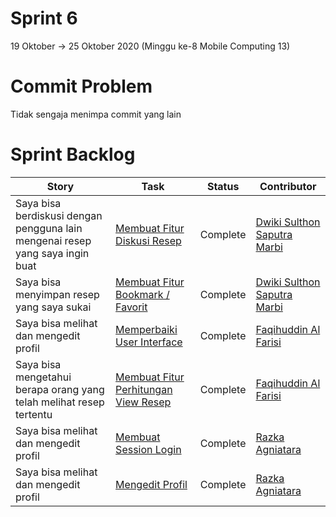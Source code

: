 # Sprint 6
19 Oktober -> 25 Oktober 2020 (Minggu ke-8 Mobile Computing 13)

# Commit Problem
Tidak sengaja menimpa commit yang lain

# Sprint Backlog
Story | Task | Status| Contributor
--- | --- | --- | ---
Saya bisa berdiskusi dengan pengguna lain mengenai resep yang saya ingin buat | [Membuat Fitur Diskusi Resep](https://github.com/DNABigBoss/Mobcom/issues/29) | Complete | [Dwiki Sulthon Saputra Marbi](https://github.com/DNABigBoss)
Saya bisa menyimpan resep yang saya sukai | [Membuat Fitur Bookmark / Favorit](https://github.com/DNABigBoss/Mobcom/issues/27) | Complete | [Dwiki Sulthon Saputra Marbi](https://github.com/DNABigBoss)
Saya bisa melihat dan mengedit profil | [Memperbaiki User Interface](https://github.com/DNABigBoss/Mobcom/issues/26) | Complete | [Faqihuddin Al Farisi](https://github.com/falfisme)
Saya bisa mengetahui berapa orang yang telah melihat resep tertentu | [Membuat Fitur Perhitungan View Resep](https://github.com/DNABigBoss/Mobcom/issues/28) | Complete | [Faqihuddin Al Farisi](https://github.com/falfisme)
Saya bisa melihat dan mengedit profil | [Membuat Session Login](https://github.com/DNABigBoss/Mobcom/issues/24) | Complete | [Razka Agniatara](https://github.com/Razka173)
Saya bisa melihat dan mengedit profil  | [Mengedit Profil](https://github.com/DNABigBoss/Mobcom/issues/25) | Complete | [Razka Agniatara](https://github.com/Razka173)
